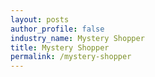 ```yaml
---
layout: posts 
author_profile: false 
industry_name: Mystery Shopper
title: Mystery Shopper
permalink: /mystery-shopper
---
```

